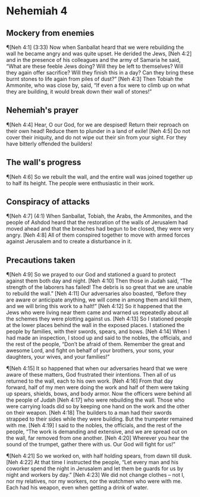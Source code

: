 # Nehemiah 4

## Mockery from enemies
¶[Neh 4:1] (3:33) Now when Sanballat heard that we were rebuilding the wall he became angry and was quite upset. He derided the Jews,
[Neh 4:2] and in the presence of his colleagues and the army of Samaria he said, “What are these feeble Jews doing? Will they be left to themselves? Will they again offer sacrifice? Will they finish this in a day? Can they bring these burnt stones to life again from piles of dust?”
[Neh 4:3] Then Tobiah the Ammonite, who was close by, said, “If even a fox were to climb up on what they are building, it would break down their wall of stones!”

## Nehemiah's prayer
¶[Neh 4:4] Hear, O our God, for we are despised! Return their reproach on their own head! Reduce them to plunder in a land of exile!
[Neh 4:5] Do not cover their iniquity, and do not wipe out their sin from your sight. For they have bitterly offended the builders!

## The wall's progress
¶[Neh 4:6] So we rebuilt the wall, and the entire wall was joined together up to half its height. The people were enthusiastic in their work.

## Conspiracy of attacks
¶[Neh 4:7] (4:1) When Sanballat, Tobiah, the Arabs, the Ammonites, and the people of Ashdod heard that the restoration of the walls of Jerusalem had moved ahead and that the breaches had begun to be closed, they were very angry.
[Neh 4:8] All of them conspired together to move with armed forces against Jerusalem and to create a disturbance in it.

## Precautions taken
¶[Neh 4:9] So we prayed to our God and stationed a guard to protect against them both day and night.
[Neh 4:10] Then those in Judah said, “The strength of the laborers has failed! The debris is so great that we are unable to rebuild the wall.”
[Neh 4:11] Our adversaries also boasted, “Before they are aware or anticipate anything, we will come in among them and kill them, and we will bring this work to a halt!”
[Neh 4:12] So it happened that the Jews who were living near them came and warned us repeatedly about all the schemes they were plotting against us.
[Neh 4:13] So I stationed people at the lower places behind the wall in the exposed places. I stationed the people by families, with their swords, spears, and bows.
[Neh 4:14] When I had made an inspection, I stood up and said to the nobles, the officials, and the rest of the people, “Don’t be afraid of them. Remember the great and awesome Lord, and fight on behalf of your brothers, your sons, your daughters, your wives, and your families!”

¶[Neh 4:15] It so happened that when our adversaries heard that we were aware of these matters, God frustrated their intentions. Then all of us returned to the wall, each to his own work.
[Neh 4:16] From that day forward, half of my men were doing the work and half of them were taking up spears, shields, bows, and body armor. Now the officers were behind all the people of Judah
[Neh 4:17] who were rebuilding the wall. Those who were carrying loads did so by keeping one hand on the work and the other on their weapon.
[Neh 4:18] The builders to a man had their swords strapped to their sides while they were building. But the trumpeter remained with me.
[Neh 4:19] I said to the nobles, the officials, and the rest of the people, “The work is demanding and extensive, and we are spread out on the wall, far removed from one another.
[Neh 4:20] Wherever you hear the sound of the trumpet, gather there with us. Our God will fight for us!”

¶[Neh 4:21] So we worked on, with half holding spears, from dawn till dusk.
[Neh 4:22] At that time I instructed the people, “Let every man and his coworker spend the night in Jerusalem and let them be guards for us by night and workers by day.”
[Neh 4:23] We did not change clothes – not I, nor my relatives, nor my workers, nor the watchmen who were with me. Each had his weapon, even when getting a drink of water.
